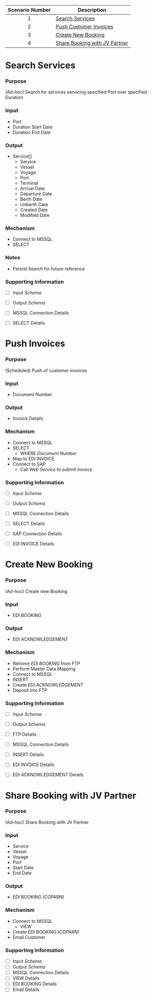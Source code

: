 | Scenario Number | Description |
| :---: | --- |
| 1 | [Search Services](#search-services) |
| 2 | [Push Customer Invoices](#push-invoices) |
| 3 | [Create New Booking](#create-new-booking) |
| 4 | [Share Booking with JV Partner](#share-booking-with-jv-partner) |





# Search Services

### Purpose
(Ad-hoc) Search for services servicing specified Port over specified Duration

### Input
* Port
* Duration Start Date
* Duration End Date

### Output
* Service[]
  * Service
  * Vessel
  * Voyage
  * Port
  * Terminal
  * Arrival Date
  * Departure Date
  * Berth Date
  * Unberth Date
  * Created Date
  * Modified Date

### Mechanism
* Connect to MSSQL
* SELECT

### Notes
* Persist Search for future reference

### Supporting Information
- [ ] Input _Schema_
- [ ] Output _Schema_
- [ ] MSSQL Connection Details
- [ ] SELECT Details





# Push Invoices

### Purpose
(Scheduled) Push of customer invoices

### Input
* Document Number

### Output
* Invoice Details

### Mechanism
* Connect to MSSQL
* SELECT
  * WHERE _Document Number_
* Map to EDI INVOICE
* Connect to SAP
  * Call _Web Service_ to submit Invoice

### Supporting Information
- [ ] Input _Schema_
- [ ] Output _Schema_
- [ ] MSSQL Connection Details
- [ ] SELECT Details
- [ ] SAP Connection Details
- [ ] EDI INVOICE Details





# Create New Booking

### Purpose
(Ad-hoc) Create new Booking

### Input
* EDI BOOKING

### Output
* EDI ACKNOWLEDGEMENT

### Mechanism
* Retrieve _EDI BOOKING_ from FTP
* Perform Master Data Mapping
* Connect to MSSQL
* INSERT
* Create _EDI ACKNOWLEDGEMENT_
* Deposit into FTP

### Supporting Information
- [ ] Input _Schema_
- [ ] Output _Schema_
- [ ] FTP Details
- [ ] MSSQL Connection Details
- [ ] INSERT Details
- [ ] EDI INVOICE Details
- [ ] EDI ACKNOWLEDGEMENT Details





# Share Booking with JV Partner

### Purpose
(Ad-hoc) Share Booking with JV Partner

### Input
* Service
* Vessel
* Voyage
* Port
* Start Date
* End Date

### Output
* EDI BOOKING (COPARN)

### Mechanism
* Connect to MSSQL
  * VIEW
* Create _EDI BOOKING (COPARN)_
* Email Customer

### Supporting Information
- [ ] Input _Schema_
- [ ] Output _Schema_
- [ ] MSSQL Connection Details
- [ ] VIEW Details
- [ ] EDI BOOKING Details
- [ ] Email Details
